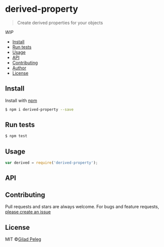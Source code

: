 # derived-property

> Create derived properties for your objects

*WIP*

* [Install](#install)
* [Run tests](#run-tests)
* [Usage](#usage)
* [API](#api)
* [Contributing](#contributing)
* [Author](#author)
* [License](#license)

## Install

Install with [npm](https://www.npmjs.com/)

```sh
$ npm i derived-property --save
```

## Run tests

```sh
$ npm test
```

## Usage

```js
var derived = require('derived-property');
```

## API

## Contributing

Pull requests and stars are always welcome. For bugs and feature requests, [please create an issue](https://github.com/pgilad/derived-property/issues)

## License

MIT ©[Gilad Peleg](http://giladpeleg.com)
